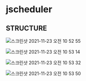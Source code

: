 # jscheduler

## STRUCTURE

![스크린샷 2021-11-23 오전 10 52 55](https://user-images.githubusercontent.com/37236920/142960448-23bcddfe-d379-42cd-8006-1096234ce877.png)
  
![스크린샷 2021-11-23 오전 10 53 14](https://user-images.githubusercontent.com/37236920/142960473-6a48bd8d-2ae5-4631-93fe-796dbf94f275.png)
  
![스크린샷 2021-11-23 오전 10 53 32](https://user-images.githubusercontent.com/37236920/142960492-7b25e0d7-5ef7-4afe-998e-78053f9c119c.png)
  
![스크린샷 2021-11-23 오전 10 53 50](https://user-images.githubusercontent.com/37236920/142960511-3c11c7fc-8100-4e87-afae-3d31824fafbd.png)
  
